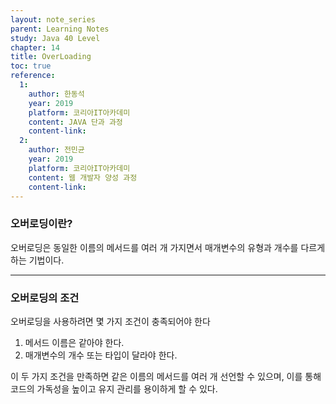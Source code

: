 ```yaml
---
layout: note_series
parent: Learning Notes
study: Java 40 Level
chapter: 14
title: OverLoading
toc: true
reference:
  1:
    author: 한동석
    year: 2019
    platform: 코리아IT아카데미
    content: JAVA 단과 과정
    content-link:
  2:
    author: 전민균
    year: 2019
    platform: 코리아IT아카데미
    content: 웹 개발자 양성 과정
    content-link: 
---
```

### 오버로딩이란?

오버로딩은 동일한 이름의 메서드를 여러 개 가지면서 매개변수의 유형과 개수를 다르게 하는 기법이다.

---

### 오버로딩의 조건

오버로딩을 사용하려면 몇 가지 조건이 충족되어야 한다

1. 메서드 이름은 같아야 한다.
2. 매개변수의 개수 또는 타입이 달라야 한다.

이 두 가지 조건을 만족하면 같은 이름의 메서드를 여러 개 선언할 수 있으며, 이를 통해 코드의 가독성을 높이고 유지 관리를 용이하게 할 수 있다.
